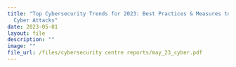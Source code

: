 ```yaml
---
title: "Top Cybersecurity Trends for 2023: Best Practices & Measures to Prevent
  Cyber Attacks"
date: 2023-05-01
layout: file
description: ""
image: ""
file_url: /files/cybersecurity centre reports/may_23_cyber.pdf
---
```

